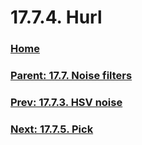 # 17.7.4. Hurl

### [Home](./00-home.md)
### [Parent: 17.7. Noise filters](./17-07-00-noise-filters.md)
### [Prev: 17.7.3. HSV noise](./17-07-03-hsv-noise.md)
### [Next: 17.7.5. Pick](./17-07-05-pick.md)
